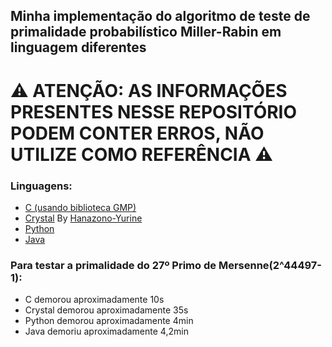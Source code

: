 ## Minha implementação do algoritmo de teste de primalidade probabilístico Miller-Rabin em linguagem diferentes
# ⚠️ ATENÇÃO: AS INFORMAÇÕES PRESENTES NESSE REPOSITÓRIO PODEM CONTER ERROS, NÃO UTILIZE COMO REFERÊNCIA ⚠️
### Linguagens:
- [C (usando biblioteca GMP)](https://github.com/RafaelHipolit/Minha-implementacao-Algoritmo-Miller-Rabin/blob/main/src/c/MillerRabinC.c)
- [Crystal](https://github.com/RafaelHipolit/Minha-implementacao-Algoritmo-Miller-Rabin/blob/main/src/crystal/miller_rabin.cr) By [Hanazono-Yurine](https://github.com/Hanazono-Yurine)
- [Python](https://github.com/RafaelHipolit/Minha-implementacao-Algoritmo-Miller-Rabin/blob/main/src/python/MillerRabinPy.py)
- [Java](https://github.com/RafaelHipolit/Minha-implementacao-Algoritmo-Miller-Rabin/blob/main/src/java/MillerRabinJava.java)

### Para testar a primalidade do 27º Primo de Mersenne(2^44497-1):
- C demorou aproximadamente 10s
- Crystal demorou aproximadamente 35s
- Python demorou aproximadamente 4min
- Java demoriu aproximadamente 4,2min

